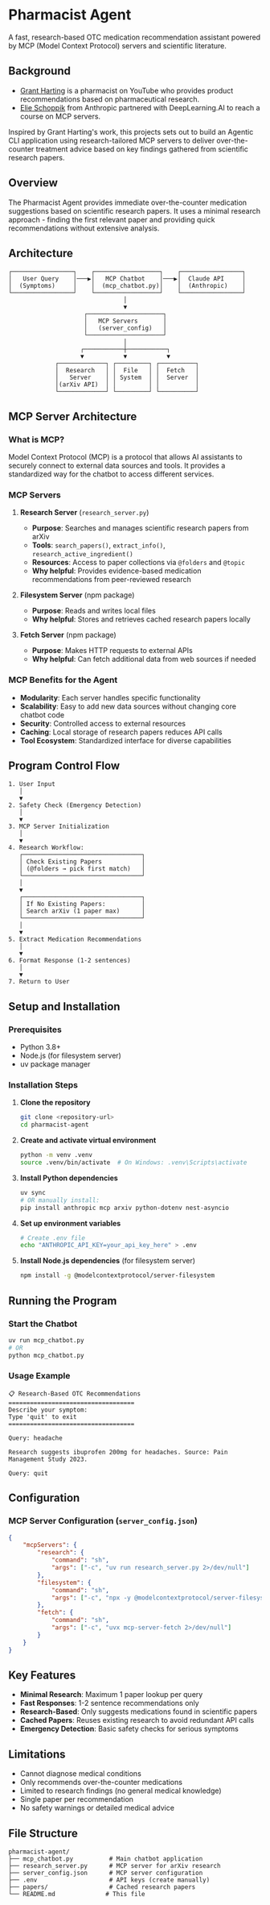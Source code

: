 # Pharmacist Agent

A fast, research-based OTC medication recommendation assistant powered by MCP (Model Context Protocol) servers and scientific literature.

## Background

- [Grant Harting](https://www.youtube.com/@grant_harting/shorts) is a pharmacist on YouTube who provides product recommendations based on pharmaceutical research.
- [Elie Schoppik](https://www.deeplearning.ai/short-courses/mcp-build-rich-context-ai-apps-with-anthropic/) from Anthropic partnered with DeepLearning.AI to reach a course on MCP servers.

Inspired by Grant Harting's work, this projects sets out to build an Agentic CLI application using research-tailored MCP servers to deliver over-the-counter treatment advice based on key findings gathered from scientific research papers.

## Overview

The Pharmacist Agent provides immediate over-the-counter medication suggestions based on scientific research papers. It uses a minimal research approach - finding the first relevant paper and providing quick recommendations without extensive analysis.

## Architecture

```
┌─────────────────┐    ┌──────────────────┐    ┌─────────────────┐
│   User Query    │───▶│   MCP Chatbot    │───▶│  Claude API     │
│  (Symptoms)     │    │  (mcp_chatbot.py)│    │  (Anthropic)    │
└─────────────────┘    └──────────────────┘    └─────────────────┘
                                │
                                ▼
                     ┌─────────────────────┐
                     │   MCP Servers       │
                     │   (server_config)   │
                     └─────────────────────┘
                                │
                    ┌───────────┼───────────┐
                    ▼           ▼           ▼
             ┌─────────────┐ ┌─────────┐ ┌──────────┐
             │  Research   │ │  File   │ │  Fetch   │
             │   Server    │ │ System  │ │  Server  │
             │(arXiv API)  │ │         │ │          │
             └─────────────┘ └─────────┘ └──────────┘
```

## MCP Server Architecture

### What is MCP?
Model Context Protocol (MCP) is a protocol that allows AI assistants to securely connect to external data sources and tools. It provides a standardized way for the chatbot to access different services.

### MCP Servers

1. **Research Server** (`research_server.py`)
   - **Purpose**: Searches and manages scientific research papers from arXiv
   - **Tools**: `search_papers()`, `extract_info()`, `research_active_ingredient()`
   - **Resources**: Access to paper collections via `@folders` and `@topic`
   - **Why helpful**: Provides evidence-based medication recommendations from peer-reviewed research

2. **Filesystem Server** (npm package)
   - **Purpose**: Reads and writes local files
   - **Why helpful**: Stores and retrieves cached research papers locally

3. **Fetch Server** (npm package)
   - **Purpose**: Makes HTTP requests to external APIs
   - **Why helpful**: Can fetch additional data from web sources if needed

### MCP Benefits for the Agent

- **Modularity**: Each server handles specific functionality
- **Scalability**: Easy to add new data sources without changing core chatbot code
- **Security**: Controlled access to external resources
- **Caching**: Local storage of research papers reduces API calls
- **Tool Ecosystem**: Standardized interface for diverse capabilities

## Program Control Flow

```
1. User Input
   │
   ▼
2. Safety Check (Emergency Detection)
   │
   ▼
3. MCP Server Initialization
   │
   ▼
4. Research Workflow:
   ┌─────────────────────────────────┐
   │ Check Existing Papers           │
   │ (@folders → pick first match)   │
   └─────────────────────────────────┘
   │
   ▼
   ┌─────────────────────────────────┐
   │ If No Existing Papers:          │
   │ Search arXiv (1 paper max)      │
   └─────────────────────────────────┘
   │
   ▼
5. Extract Medication Recommendations
   │
   ▼
6. Format Response (1-2 sentences)
   │
   ▼
7. Return to User
```

## Setup and Installation

### Prerequisites
- Python 3.8+
- Node.js (for filesystem server)
- uv package manager

### Installation Steps

1. **Clone the repository**
   ```bash
   git clone <repository-url>
   cd pharmacist-agent
   ```

2. **Create and activate virtual environment**
   ```bash
   python -m venv .venv
   source .venv/bin/activate  # On Windows: .venv\Scripts\activate
   ```

3. **Install Python dependencies**
   ```bash
   uv sync
   # OR manually install:
   pip install anthropic mcp arxiv python-dotenv nest-asyncio
   ```

4. **Set up environment variables**
   ```bash
   # Create .env file
   echo "ANTHROPIC_API_KEY=your_api_key_here" > .env
   ```

5. **Install Node.js dependencies** (for filesystem server)
   ```bash
   npm install -g @modelcontextprotocol/server-filesystem
   ```

## Running the Program

### Start the Chatbot
```bash
uv run mcp_chatbot.py
# OR
python mcp_chatbot.py
```

### Usage Example
```
📋 Research-Based OTC Recommendations
===================================
Describe your symptom:
Type 'quit' to exit
===================================

Query: headache

Research suggests ibuprofen 200mg for headaches. Source: Pain Management Study 2023.

Query: quit
```

## Configuration

### MCP Server Configuration (`server_config.json`)
```json
{
    "mcpServers": {
        "research": {
            "command": "sh",
            "args": ["-c", "uv run research_server.py 2>/dev/null"]
        },
        "filesystem": {
            "command": "sh",
            "args": ["-c", "npx -y @modelcontextprotocol/server-filesystem . 2>/dev/null"]
        },
        "fetch": {
            "command": "sh",
            "args": ["-c", "uvx mcp-server-fetch 2>/dev/null"]
        }
    }
}
```

## Key Features

- **Minimal Research**: Maximum 1 paper lookup per query
- **Fast Responses**: 1-2 sentence recommendations only
- **Research-Based**: Only suggests medications found in scientific papers
- **Cached Papers**: Reuses existing research to avoid redundant API calls
- **Emergency Detection**: Basic safety checks for serious symptoms

## Limitations

- Cannot diagnose medical conditions
- Only recommends over-the-counter medications
- Limited to research findings (no general medical knowledge)
- Single paper per recommendation
- No safety warnings or detailed medical advice

## File Structure

```
pharmacist-agent/
├── mcp_chatbot.py          # Main chatbot application
├── research_server.py      # MCP server for arXiv research
├── server_config.json      # MCP server configuration
├── .env                    # API keys (create manually)
├── papers/                 # Cached research papers
└── README.md              # This file
```
